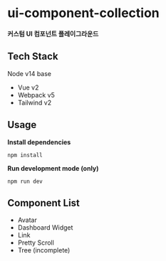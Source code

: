 # ui-component-collection
**커스텀 UI 컴포넌트 플레이그라운드**

## Tech Stack
Node v14 base
- Vue v2
- Webpack v5
- Tailwind v2

## Usage
**Install dependencies**
```
npm install
```

**Run development mode (only)**
```
npm run dev
```

## Component List
- Avatar
- Dashboard Widget
- Link
- Pretty Scroll
- Tree (incomplete)
